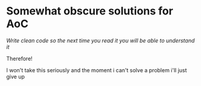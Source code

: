 # Somewhat obscure solutions for AoC

*Write clean code so the next time you read it you will be able to understand it*

Therefore!

I won't take this seriously and the moment i can't solve a problem i'll just give up